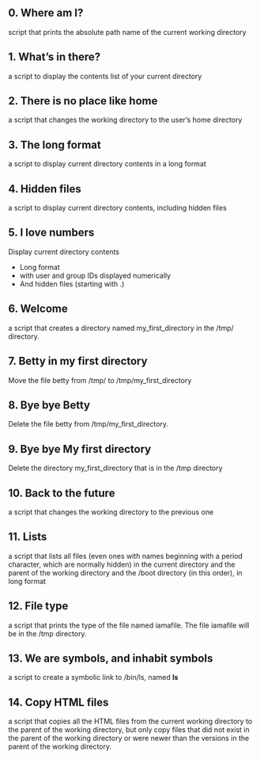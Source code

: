 ## 0. Where am I?
script that prints the absolute path name of the current working directory
## 1. What’s in there?
a script to display the contents list of your current directory
## 2. There is no place like home
a script that changes the working directory to the user’s home directory
## 3. The long format
a script to display current directory contents in a long format
## 4. Hidden files
a script to display current directory contents, including hidden files
## 5. I love numbers
Display current directory contents
* Long format
* with user and group IDs displayed numerically
* And hidden files (starting with .)
## 6. Welcome
a script that creates a directory named my_first_directory in the /tmp/ directory.
## 7. Betty in my first directory
Move the file betty from /tmp/ to /tmp/my_first_directory
## 8. Bye bye Betty
Delete the file betty from /tmp/my_first_directory.
## 9. Bye bye My first directory
Delete the directory my_first_directory that is in the /tmp directory
## 10. Back to the future
 a script that changes the working directory to the previous one
## 11. Lists
a script that lists all files (even ones with names beginning with a period character, which are normally hidden) in the current directory and the parent of the working directory and the /boot directory (in this order), in long format
## 12. File type
a script that prints the type of the file named iamafile. The file iamafile will be in the /tmp directory.
## 13. We are symbols, and inhabit symbols
a script to create a symbolic link to /bin/ls, named __ls__
## 14. Copy HTML files
a script that copies all the HTML files from the current working directory to the parent of the working directory, but only copy files that did not exist in the parent of the working directory or were newer than the versions in the parent of the working directory.

